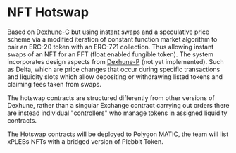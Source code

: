 # NFT Hotswap

Based on [Dexhune-C](https://github.com/Peng-Protocol/Dexhune-C) but using instant swaps and a speculative price scheme via a modified iteration of constant function market algorithm to pair an ERC-20 token with an ERC-721 collection. Thus allowing instant swaps of an NFT for an FFT (float enabled fungible token). 
The system incorporates design aspects from [Dexhune-P](https://medium.com/@genericmage1127/design-proposal-dexhune-marker-foundry-23585152debb) (not yet implemented). Such as Delta, which are price changes that occur during specific transactions and liquidity slots which allow depositing or withdrawing listed tokens and claiming fees taken from swaps. 

The hotswap contracts are structured differently from other versions of Dexhune, rather than a singular Exchange contract carrying out orders there are instead individual "controllers" who manage tokens in assigned liquidity contracts. 

The Hotswap contracts will be deployed to Polygon MATIC, the team will list xPLEBs NFTs with a bridged version of Plebbit Token. 
